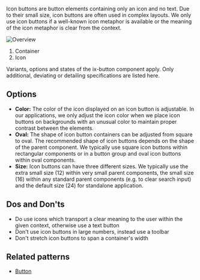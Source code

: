 Icon buttons are button elements containing only an icon and no text. Due to their small size, icon buttons are often used in complex layouts. We only use icon buttons if a well-known icon metaphor is available or the meaning of the icon metaphor is clear from the context. 

![Overview](https://www.figma.com/file/wEptRgAezDU1z80Cn3eZ0o/iX-Pattern-Illustrations?type=design&node-id=1477%3A1714&mode=design&t=97WS5dUS2rk3MCp2-1)

1. Container
2. Icon

Variants, options and states of the ix-button component apply. Only additional, deviating or detailing specifications are listed here.

## Options
- **Color:** The color of the icon displayed on an icon button is adjustable. In our applications, we only adjust the icon color when we place icon buttons on backgrounds with an unusual color to maintain proper contrast between the elements.
- **Oval:** The shape of icon button containers can be adjusted from square to oval. The recommended shape of icon buttons depends on the shape of the parent component. We typically use square icon buttons within rectangular components or in a button group and oval icon buttons within oval components.
- **Size:** Icon buttons can have three different sizes. We typically use the extra small size (12) within very small parent components, the small size (16) within any standard parent components (e.g. to clear search input) and the default size (24) for standalone application.

## Dos and Don'ts
- Do use icons which transport a clear meaning to the user within the given context, otherwise use a text button
- Don't use icon buttons in large numbers, instead use a toolbar
- Don't stretch icon buttons to span a container's width

## Related patterns
- [Button](./button.md)
<!-- - [Toolbar](...) -->
